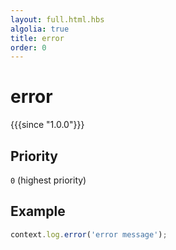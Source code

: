 ```yaml
---
layout: full.html.hbs
algolia: true
title: error
order: 0
---
```


# error

{{{since "1.0.0"}}}

## Priority

`0` (highest priority)

## Example 

```js
context.log.error('error message');
```
